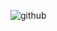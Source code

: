 ![github](https://user-images.githubusercontent.com/59519580/214898897-bd3def70-e1ce-44fd-9391-f2ce77f76f3a.png)


